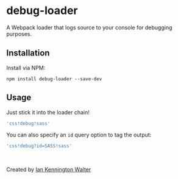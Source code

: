 # debug-loader
A Webpack loader that logs source to your console for debugging purposes.

## Installation

Install via NPM:

```
npm install debug-loader --save-dev
```

## Usage

Just stick it into the loader chain!

```js
'css!debug!sass'
```

You can also specify an `id` query option to tag the output:

```js
'css!debug?id=SASS!sass'
```  

&nbsp;

Created by [Ian Kennington Walter](http://iankwalter.com)
